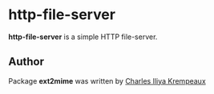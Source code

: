# http-file-server

**http-file-server** is a simple HTTP file-server.

## Author

Package **ext2mime** was written by [Charles Iliya Krempeaux](http://reiver.link)
